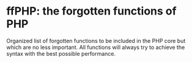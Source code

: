 # ffPHP: the forgotten functions of PHP
Organized list of forgotten functions to be included in the PHP core but which are no less important. All functions will always try to achieve the syntax with the best possible performance.
